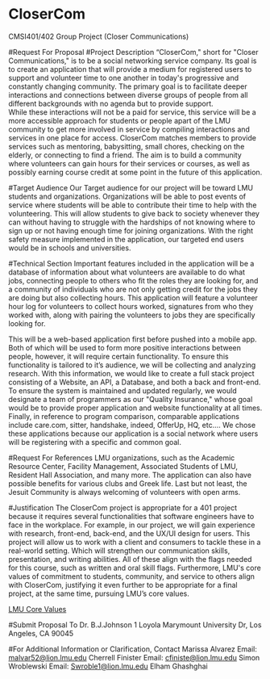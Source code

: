 # CloserCom
CMSI401/402 Group Project (Closer Communications)

#Request For Proposal
#Project Description
“CloserCom," short for "Closer Communications," is to be a social networking service company. Its goal is to create an application that will provide a medium for registered users to support and volunteer time to one another in today's progressive and constantly changing community. The primary goal is to facilitate deeper interactions and connections between diverse groups of people from all different backgrounds with no agenda but to provide support.  
While these interactions will not be a paid for service, this service will be a more accessible approach for students or people apart of the LMU community to get more involved in service by compiling interactions and services in one place for access. CloserCom matches members to provide services such as mentoring, babysitting, small chores, checking on the elderly, or connecting to find a friend. The aim is to build a community where volunteers can gain hours for their services or courses, as well as possibly earning course credit at some point in the future of this application.

#Target Audience
Our Target audience for our project will be toward LMU students and organizations. Organizations will be able to post events of service where students will be able to contribute their time to help with the volunteering. This will allow students to give back to society whenever they can without having to struggle with the hardships of not knowing where to sign up or not having enough time for joining organizations. With the right safety measure implemented in the application, our targeted end users would be in schools and universities.

#Technical Section
Important features included in the application will be a database of information about what volunteers are available to do what jobs, connecting people to others who fit the roles they are looking for, and a community of individuals who are not only getting credit for the jobs they are doing but also collecting hours. This application will feature a volunteer hour log for volunteers to collect hours worked, signatures from who they worked with, along with pairing the volunteers to jobs they are specifically looking for.

This will be a web-based application first before pushed into a mobile app. Both of which will be used to form more positive interactions between people, however, it will require certain functionality. To ensure this functionality is tailored to it’s audience, we will be collecting and analyzing research. With this information, we would like to create a full stack project consisting of a Website, an API, a Database, and both a back and front-end. To ensure the system is maintained and updated regularly, we would designate a team of programmers as our "Quality Insurance," whose goal would be to provide proper application and website functionality at all times. Finally, in reference to program comparison, comparable applications include care.com, sitter, handshake, indeed, OfferUp, HQ, etc.… We chose these applications because our application is a social network where users will be registering with a specific and common goal.

#Request For References
LMU organizations, such as the Academic Resource Center, Facility Management, Associated Students of LMU, Resident Hall Association, and many more. The application can also have possible benefits for various clubs and Greek life. Last but not least, the Jesuit Community is always welcoming of volunteers with open arms.

#Justification
The CloserCom project is appropriate for a 401 project because it requires several functionalities that software engineers have to face in the workplace. For example, in our project, we will gain experience with research, front-end, back-end, and the UX/UI design for users. This project will allow us to work with a client and consumers to tackle these in a real-world setting. Which will strengthen our communication skills, presentation, and writing abilities. All of these align with the flags needed for this course, such as written and oral skill flags. Furthermore, LMU's core values of commitment to students, community, and service to others align with CloserCom, justifying it even further to be appropriate for a final project, at the same time, pursuing LMU’s core values.
 
[LMU Core Values](https://academics.lmu.edu/strategicplan/strategicplan2012-2020/strategicplantableofcontents/corevalues/)

#Submit Proposal To
Dr. B.J.Johnson
1 Loyola Marymount University Dr, Los Angeles, CA 90045

#For Additional Information or Clarification, Contact
Marissa Alvarez
Email: malvar52@lion.lmu.edu
Cherrell Finister
Email: cfiniste@lion.lmu.edu
Simon Wroblewski
Email: Swroble1@lion.lmu.edu
Elham Ghashghai

